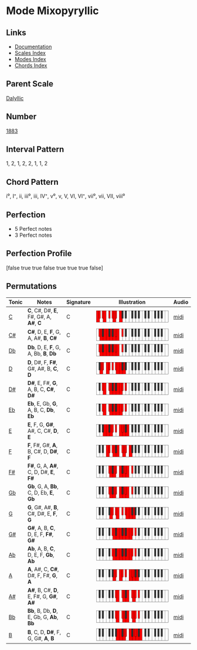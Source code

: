 # Mode Mixopyryllic

## Links

- [Documentation](index.md)
- [Scales Index](Scales.md)
- [Modes Index](Modes.md)
- [Chords Index](Chords.md)

## Parent Scale

[Dalyllic](ScaleDalyllic.md)

## Number

[1883](https://ianring.com/musictheory/scales/1883)

## Interval Pattern

1, 2, 1, 2, 2, 1, 1, 2

## Chord Pattern

i⁰, I⁺, ii, iii⁰, iii, IV⁺, v⁰, v, V, VI, VI⁺, vii⁰, vii, VII, viii⁰

## Perfection

- 5 Perfect notes
- 3 Perfect notes

## Perfection Profile

[false true true false true true true false]

## Permutations

| Tonic | Notes | Signature | Illustration | Audio |
|-------|-------|-----------|--------------|-------|
| [C](ModeCNaturalMixopyryllic.md) | **C**, C#, D#, **E**, F#, G#, A, **A#**, **C** | C | ![CNaturalMixopyryllic](ModeCNaturalMixopyryllic.png) | [midi](https://github.com/edipermadi/music/blob/main/docs/ModeCNaturalMixopyryllic.mid?raw=true) |
| [C#](ModeCSharpMixopyryllic.md) | **C#**, D, E, **F**, G, A, A#, **B**, **C#** | C | ![CSharpMixopyryllic](ModeCSharpMixopyryllic.png) | [midi](https://github.com/edipermadi/music/blob/main/docs/ModeCSharpMixopyryllic.mid?raw=true) |
| [Db](ModeDFlatMixopyryllic.md) | **Db**, D, E, **F**, G, A, Bb, **B**, **Db** | C | ![DFlatMixopyryllic](ModeDFlatMixopyryllic.png) | [midi](https://github.com/edipermadi/music/blob/main/docs/ModeDFlatMixopyryllic.mid?raw=true) |
| [D](ModeDNaturalMixopyryllic.md) | **D**, D#, F, **F#**, G#, A#, B, **C**, **D** | C | ![DNaturalMixopyryllic](ModeDNaturalMixopyryllic.png) | [midi](https://github.com/edipermadi/music/blob/main/docs/ModeDNaturalMixopyryllic.mid?raw=true) |
| [D#](ModeDSharpMixopyryllic.md) | **D#**, E, F#, **G**, A, B, C, **C#**, **D#** | C | ![DSharpMixopyryllic](ModeDSharpMixopyryllic.png) | [midi](https://github.com/edipermadi/music/blob/main/docs/ModeDSharpMixopyryllic.mid?raw=true) |
| [Eb](ModeEFlatMixopyryllic.md) | **Eb**, E, Gb, **G**, A, B, C, **Db**, **Eb** | C | ![EFlatMixopyryllic](ModeEFlatMixopyryllic.png) | [midi](https://github.com/edipermadi/music/blob/main/docs/ModeEFlatMixopyryllic.mid?raw=true) |
| [E](ModeENaturalMixopyryllic.md) | **E**, F, G, **G#**, A#, C, C#, **D**, **E** | C | ![ENaturalMixopyryllic](ModeENaturalMixopyryllic.png) | [midi](https://github.com/edipermadi/music/blob/main/docs/ModeENaturalMixopyryllic.mid?raw=true) |
| [F](ModeFNaturalMixopyryllic.md) | **F**, F#, G#, **A**, B, C#, D, **D#**, **F** | C | ![FNaturalMixopyryllic](ModeFNaturalMixopyryllic.png) | [midi](https://github.com/edipermadi/music/blob/main/docs/ModeFNaturalMixopyryllic.mid?raw=true) |
| [F#](ModeFSharpMixopyryllic.md) | **F#**, G, A, **A#**, C, D, D#, **E**, **F#** | C | ![FSharpMixopyryllic](ModeFSharpMixopyryllic.png) | [midi](https://github.com/edipermadi/music/blob/main/docs/ModeFSharpMixopyryllic.mid?raw=true) |
| [Gb](ModeGFlatMixopyryllic.md) | **Gb**, G, A, **Bb**, C, D, Eb, **E**, **Gb** | C | ![GFlatMixopyryllic](ModeGFlatMixopyryllic.png) | [midi](https://github.com/edipermadi/music/blob/main/docs/ModeGFlatMixopyryllic.mid?raw=true) |
| [G](ModeGNaturalMixopyryllic.md) | **G**, G#, A#, **B**, C#, D#, E, **F**, **G** | C | ![GNaturalMixopyryllic](ModeGNaturalMixopyryllic.png) | [midi](https://github.com/edipermadi/music/blob/main/docs/ModeGNaturalMixopyryllic.mid?raw=true) |
| [G#](ModeGSharpMixopyryllic.md) | **G#**, A, B, **C**, D, E, F, **F#**, **G#** | C | ![GSharpMixopyryllic](ModeGSharpMixopyryllic.png) | [midi](https://github.com/edipermadi/music/blob/main/docs/ModeGSharpMixopyryllic.mid?raw=true) |
| [Ab](ModeAFlatMixopyryllic.md) | **Ab**, A, B, **C**, D, E, F, **Gb**, **Ab** | C | ![AFlatMixopyryllic](ModeAFlatMixopyryllic.png) | [midi](https://github.com/edipermadi/music/blob/main/docs/ModeAFlatMixopyryllic.mid?raw=true) |
| [A](ModeANaturalMixopyryllic.md) | **A**, A#, C, **C#**, D#, F, F#, **G**, **A** | C | ![ANaturalMixopyryllic](ModeANaturalMixopyryllic.png) | [midi](https://github.com/edipermadi/music/blob/main/docs/ModeANaturalMixopyryllic.mid?raw=true) |
| [A#](ModeASharpMixopyryllic.md) | **A#**, B, C#, **D**, E, F#, G, **G#**, **A#** | C | ![ASharpMixopyryllic](ModeASharpMixopyryllic.png) | [midi](https://github.com/edipermadi/music/blob/main/docs/ModeASharpMixopyryllic.mid?raw=true) |
| [Bb](ModeBFlatMixopyryllic.md) | **Bb**, B, Db, **D**, E, Gb, G, **Ab**, **Bb** | C | ![BFlatMixopyryllic](ModeBFlatMixopyryllic.png) | [midi](https://github.com/edipermadi/music/blob/main/docs/ModeBFlatMixopyryllic.mid?raw=true) |
| [B](ModeBNaturalMixopyryllic.md) | **B**, C, D, **D#**, F, G, G#, **A**, **B** | C | ![BNaturalMixopyryllic](ModeBNaturalMixopyryllic.png) | [midi](https://github.com/edipermadi/music/blob/main/docs/ModeBNaturalMixopyryllic.mid?raw=true) |

